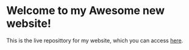 # Welcome to my Awesome new website!
This is the live reposittory for my website, which you can access [here](http://http://hammers.me/).
